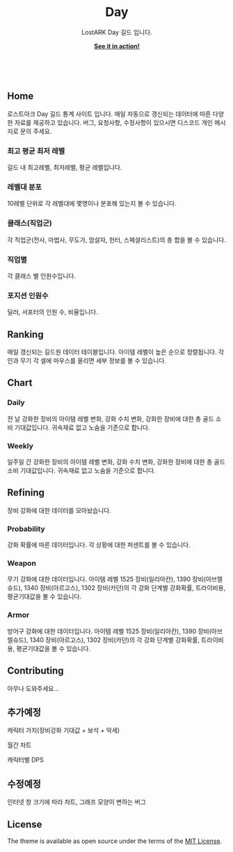 <p align="center">
    <h1 align="center">Day</h1>
    <p align="center">LostARK Day 길드 입니다. <br></p>
    <p align="center"><strong><a href="https://remiing.github.io/lostarkday/">See it in action!</a></strong></p>
    <br><br><br>
</p>

## Home

로스트아크 Day 길드 통계 사이트 입니다. 매일 자동으로 갱신되는 데이터에 따른 다양한 자료를 제공하고 있습니다. 
버그, 요청사항, 수정사항이 있으시면 디스코드 개인 메시지로 문의 주세요. 

### 최고 평균 최저 레벨

길드 내 최고레벨, 최저레벨, 평균 레벨입니다. 

### 레벨대 분포

10레벨 단위로 각 레벨대에 몇명이나 분포해 있는지 볼 수 있습니다. 

### 클래스(직업군)

각 직업군(전사, 마법사, 무도가, 암살자, 헌터, 스페셜리스트)의 총 합을 볼 수 있습니다. 

### 직업별

각 클래스 별 인원수입니다. 

### 포지션 인원수

딜러, 서포터의 인원 수, 비율입니다. 

## Ranking

매일 갱신되는 길드원 데이터 테이블입니다. 아이템 레벨이 높은 순으로 정렬됩니다. 
각인과 무기 각 셀에 마우스를 올리면 세부 정보를 볼 수 있습니다. 

## Chart

### Daily

전 날 강화한 장비의 아이템 레벨 변화, 강화 수치 변화, 강화한 장비에 대한 총 골드 소비 기대값입니다. 귀속재료 없고 노숨을 기준으로 합니다. 

### Weekly

일주일 간 강화한 장비의 아이템 레벨 변화, 강화 수치 변화, 강화한 장비에 대한 총 골드 소비 기대값입니다. 귀속재료 없고 노숨을 기준으로 합니다. 

## Refining

장비 강화에 대한 데이터를 모아놨습니다. 

### Probability

강화 확률에 따른 데이터입니다. 각 상황에 대한 퍼센트를 볼 수 있습니다. 

### Weapon

무기 강화에 대한 데이터입니다. 아이템 레벨 1525 장비(일리아칸), 1390 장비(아브렐슈드), 1340 장비(아르고스), 1302 장비(카던)의 각 강화 단계별 강화확률, 트라이비용, 평균기대값을 볼 수 있습니다. 

### Armor

방어구 강화에 대한 데이터입니다. 아이템 레벨 1525 장비(일리아칸), 1390 장비(아브렐슈드), 1340 장비(아르고스), 1302 장비(카던)의 각 강화 단계별 강화확률, 트라이비용, 평균기대값을 볼 수 있습니다. 

## Contributing

아무나 도와주세요...

## 추가예정

캐릭터 가치(장비강화 기대값 + 보석 + 악세)

월간 차트

캐릭터별 DPS

## 수정예정

인터넷 창 크기에 따라 차트, 그래프 모양이 변하는 버그


## License

The theme is available as open source under the terms of the [MIT License](http://opensource.org/licenses/MIT).

